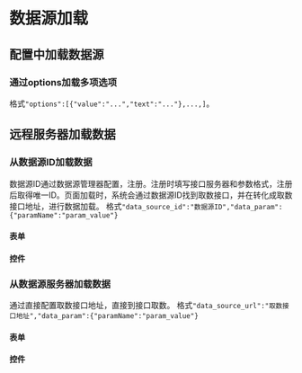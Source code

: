 # 数据源加载

## 配置中加载数据源
### 通过options加载多项选项
格式`"options":[{"value":"...","text":"..."},...,]`。

## 远程服务器加载数据
### 从数据源ID加载数据
数据源ID通过数据源管理器配置，注册。注册时填写接口服务器和参数格式，注册后取得唯一ID。页面加载时，系统会通过数据源ID找到取数接口，并在转化成取数接口地址，进行数据加载。
格式`"data_source_id":"数据源ID","data_param":{"paramName":"param_value"}`
#### 表单
#### 控件

### 从数据源服务器加载数据
通过直接配置取数接口地址，直接到接口取数。
格式`"data_source_url":"取数接口地址","data_param":{"paramName":"param_value"}`
#### 表单
#### 控件

### 